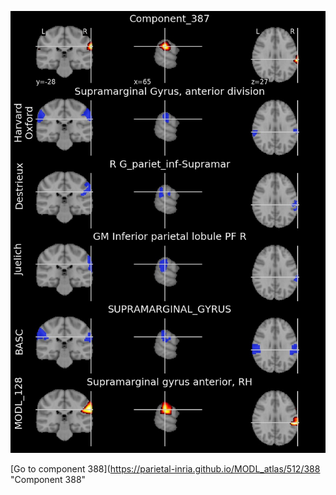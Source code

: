 


![387](preliminary/387.jpg "Component 387")

[Go to component 388](https://parietal-inria.github.io/MODL_atlas/512/388 "Component 388"